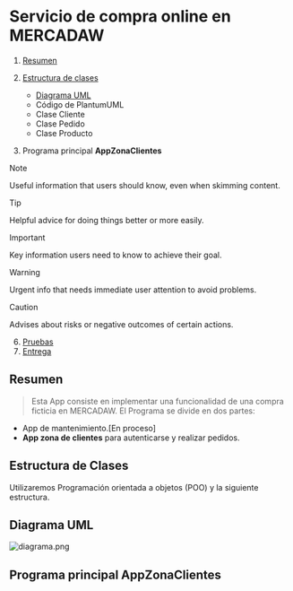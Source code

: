 # Servicio de compra online en MERCADAW

1. [Resumen](#Resumen)
2. [Estructura de clases](#Estructura-de-Clases)
   - [Diagrama UML](#Diagrama-UML)
   - Código de PlantumUML
   - Clase Cliente
   - Clase Pedido
   - Clase Producto

4. Programa principal **AppZonaClientes**

> [!NOTE]
> Useful information that users should know, even when skimming content.

> [!TIP]
> Helpful advice for doing things better or more easily.

> [!IMPORTANT]
> Key information users need to know to achieve their goal.

> [!WARNING]
> Urgent info that needs immediate user attention to avoid problems.

> [!CAUTION]
> Advises about risks or negative outcomes of certain actions.
   
6. [Pruebas](#Pruebas)
7. [Entrega](#Entrega)

## Resumen
> Esta App consiste en implementar una funcionalidad de una compra ficticia en MERCADAW.
El Programa se divide en dos partes:
- App de mantenimiento.[En proceso]
- **App zona de clientes** para autenticarse y realizar pedidos.

## Estructura de Clases

Utilizaremos Programación orientada a objetos (POO) y la siguiente estructura.

## Diagrama UML
![diagrama.png](diagrama.png)

## Programa principal AppZonaClientes
